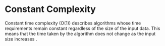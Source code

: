 # Constant  Complexity

Constant time complexity (O(1)) describes algorithms whose time requirements remain constant regardless of the size of the input data. This means that the time taken by the algorithm does not change as the input size increases . 